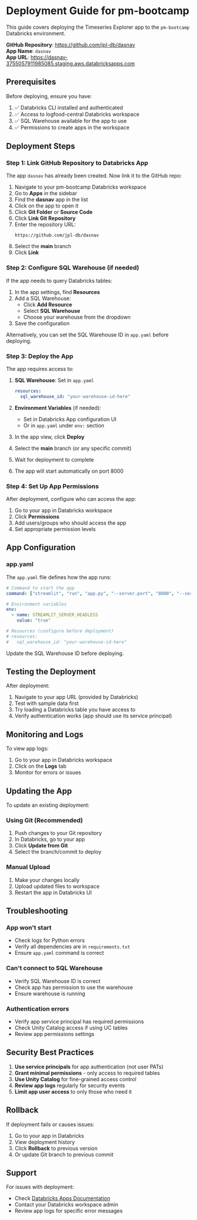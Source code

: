 # Deployment Guide for pm-bootcamp

This guide covers deploying the Timeseries Explorer app to the `pm-bootcamp` Databricks environment.

**GitHub Repository**: https://github.com/jpl-db/dasnav  
**App Name**: `dasnav`  
**App URL**: https://dasnav-3755057911985085.staging.aws.databricksapps.com

## Prerequisites

Before deploying, ensure you have:

1. ✅ Databricks CLI installed and authenticated
2. ✅ Access to logfood-central Databricks workspace
3. ✅ SQL Warehouse available for the app to use
4. ✅ Permissions to create apps in the workspace

## Deployment Steps

### Step 1: Link GitHub Repository to Databricks App

The app `dasnav` has already been created. Now link it to the GitHub repo:

1. Navigate to your pm-bootcamp Databricks workspace
2. Go to **Apps** in the sidebar
3. Find the **dasnav** app in the list
4. Click on the app to open it
5. Click **Git Folder** or **Source Code**
6. Click **Link Git Repository**
7. Enter the repository URL:
   ```
   https://github.com/jpl-db/dasnav
   ```
8. Select the **main** branch
9. Click **Link**

### Step 2: Configure SQL Warehouse (if needed)

If the app needs to query Databricks tables:

1. In the app settings, find **Resources**
2. Add a SQL Warehouse:
   - Click **Add Resource**
   - Select **SQL Warehouse**
   - Choose your warehouse from the dropdown
3. Save the configuration

Alternatively, you can set the SQL Warehouse ID in `app.yaml` before deploying.

### Step 3: Deploy the App

The app requires access to:

1. **SQL Warehouse**: Set in `app.yaml`
   ```yaml
   resources:
     sql_warehouse_id: "your-warehouse-id-here"
   ```

2. **Environment Variables** (if needed):
   - Set in Databricks App configuration UI
   - Or in `app.yaml` under `env:` section

1. In the app view, click **Deploy**
2. Select the **main** branch (or any specific commit)
3. Wait for deployment to complete
4. The app will start automatically on port 8000

### Step 4: Set Up App Permissions

After deployment, configure who can access the app:

1. Go to your app in Databricks workspace
2. Click **Permissions**
3. Add users/groups who should access the app
4. Set appropriate permission levels

## App Configuration

### app.yaml

The `app.yaml` file defines how the app runs:

```yaml
# Command to start the app
command: ["streamlit", "run", "app.py", "--server.port", "8000", "--server.enableCORS", "false"]

# Environment variables
env:
  - name: STREAMLIT_SERVER_HEADLESS
    value: "true"

# Resources (configure before deployment)
# resources:
#   sql_warehouse_id: "your-warehouse-id-here"
```

Update the SQL Warehouse ID before deploying.

## Testing the Deployment

After deployment:

1. Navigate to your app URL (provided by Databricks)
2. Test with sample data first
3. Try loading a Databricks table you have access to
4. Verify authentication works (app should use its service principal)

## Monitoring and Logs

To view app logs:

1. Go to your app in Databricks workspace
2. Click on the **Logs** tab
3. Monitor for errors or issues

## Updating the App

To update an existing deployment:

### Using Git (Recommended)

1. Push changes to your Git repository
2. In Databricks, go to your app
3. Click **Update from Git**
4. Select the branch/commit to deploy

### Manual Upload

1. Make your changes locally
2. Upload updated files to workspace
3. Restart the app in Databricks UI

## Troubleshooting

### App won't start

- Check logs for Python errors
- Verify all dependencies are in `requirements.txt`
- Ensure `app.yaml` command is correct

### Can't connect to SQL Warehouse

- Verify SQL Warehouse ID is correct
- Check app has permission to use the warehouse
- Ensure warehouse is running

### Authentication errors

- Verify app service principal has required permissions
- Check Unity Catalog access if using UC tables
- Review app permissions settings

## Security Best Practices

1. **Use service principals** for app authentication (not user PATs)
2. **Grant minimal permissions** - only access to required tables
3. **Use Unity Catalog** for fine-grained access control
4. **Review app logs** regularly for security events
5. **Limit app user access** to only those who need it

## Rollback

If deployment fails or causes issues:

1. Go to your app in Databricks
2. View deployment history
3. Click **Rollback** to previous version
4. Or update Git branch to previous commit

## Support

For issues with deployment:
- Check [Databricks Apps Documentation](https://docs.databricks.com/dev-tools/databricks-apps/)
- Contact your Databricks workspace admin
- Review app logs for specific error messages
